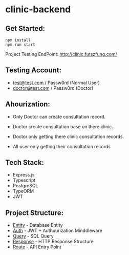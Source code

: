 # clinic-backend

## Get Started:

```
npm install
npm run start
```

Project Testing EndPoint: http://clinic.futszfung.com/

## Testing Account:
- test@test.com / Passw0rd (Normal User)
- doctor@test.com / Passw0rd (Doctor)

## Ahourization:
- Only Doctor can create consultation record.
- Doctor create consultation base on there clinic.
- Doctor only getting there clinic consultation records.

- All user only getting their consultation records

## Tech Stack:

- Express.js
- Typescript
- PostgreSQL
- TypeORM
- JWT

## Project Structure:

- [Entity](/src/entity) - Database Entity
- [Auth](/src/Auth) - JWT + Authourization Minddleware
- [Query](/src/query) - SQL Query
- [Response](/src/Response) - HTTP Response Structure
- [Route](/src/route) - API Entry Point